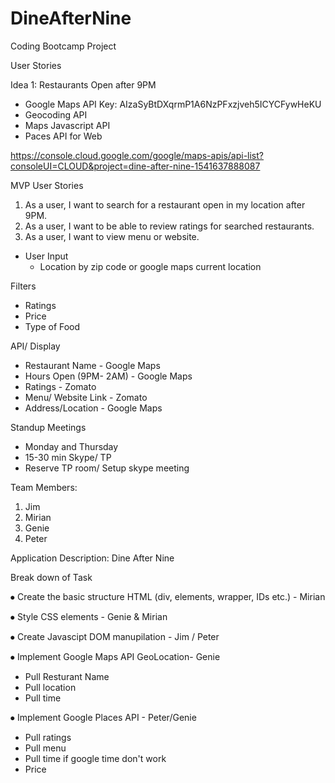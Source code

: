# DineAfterNine
Coding Bootcamp Project

User Stories

Idea 1: Restaurants Open after 9PM
- Google Maps API Key: AIzaSyBtDXqrmP1A6NzPFxzjveh5ICYCFywHeKU
- Geocoding API
- Maps Javascript API
- Paces API for Web

https://console.cloud.google.com/google/maps-apis/api-list?consoleUI=CLOUD&project=dine-after-nine-1541637888087


MVP User Stories
1. As a user, I want to search for a restaurant open in my location after 9PM.
2. As a user, I want to be able to review ratings for searched restaurants.
3. As a user, I want to view menu or website.

- User Input
  - Location by zip code or google maps current location
  
Filters
 - Ratings
 - Price
 - Type of Food

API/ Display
 - Restaurant Name - Google Maps
 - Hours Open (9PM- 2AM) - Google Maps
 - Ratings - Zomato
 - Menu/ Website Link - Zomato
 - Address/Location - Google Maps
  

Standup Meetings
  - Monday and Thursday
  - 15-30 min Skype/ TP
  - Reserve TP room/ Setup skype meeting 

Team Members:
1. Jim 
2. Mirian
3. Genie
4. Peter

Application Description:
Dine After Nine 

Break down of Task
 
 <!-- Front End -->

⦁ Create the basic structure HTML (div, elements, wrapper, IDs etc.) - Mirian

⦁ Style CSS elements  - Genie & Mirian

⦁ Create Javascipt DOM manupilation - Jim / Peter

 <!-- Back End -->

⦁	Implement Google Maps API GeoLocation- Genie  
- Pull Resturant Name
- Pull location
- Pull time

⦁	Implement Google Places API - Peter/Genie
- Pull ratings
- Pull menu
- Pull time if google time don't work
- Price







